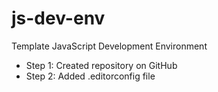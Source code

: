 # js-dev-env
Template JavaScript Development Environment

- Step 1: Created repository on GitHub
- Step 2: Added .editorconfig file
